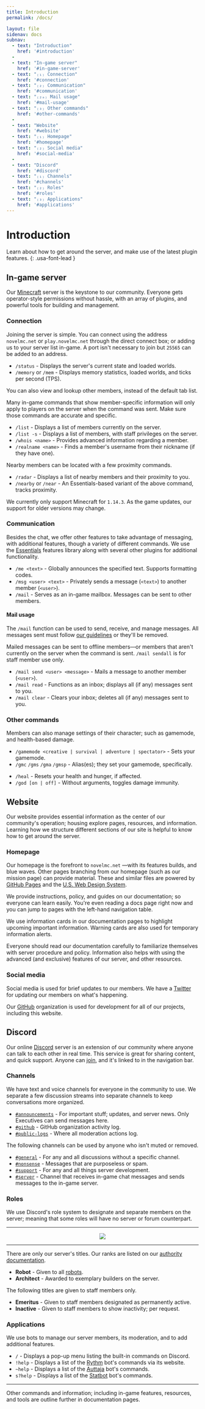 ```yaml
---
title: Introduction
permalink: /docs/

layout: file
sidenav: docs
subnav:
  - text: "Introduction"
    href: '#introduction'
  -
  - text: "In-game server"
    href: '#in-game-server'
  - text: "₍₁₎ Connection"
    href: '#connection'
  - text: "₍₂₎ Communication"
    href: '#communication'
  - text: "₍₂ₐ₎ Mail usage"
    href: '#mail-usage'
  - text: "₍₃₎ Other commands"
    href: '#other-commands'
  -
  - text: "Website"
    href: '#website'
  - text: "₍₁₎ Homepage"
    href: '#homepage'
  - text: "₍₂₎ Social media"
    href: '#social-media'
  -
  - text: "Discord"
    href: '#discord'
  - text: "₍₁₎ Channels"
    href: '#channels'
  - text: "₍₂₎ Roles"
    href: '#roles'
  - text: "₍₃₎ Applications"
    href: '#applications'
---
```


# Introduction
Learn about how to get around the server, and make use of the latest plugin features.
{: .usa-font-lead }

## In-game server
Our <a class="usa-external_link" href="https://minecraft.net">Minecraft</a> server is the keystone to our community. Everyone gets operator-style permissions without hassle, with an array of plugins, and powerful tools for building and management.

### Connection
Joining the server is simple. You can connect using the address `novelmc.net` or `play.novelmc.net` through the direct connect box; or adding us to your server list in-game. A port isn't necessary to join  but `25565` can be added to an address.

 * `/status` - Displays the server's current state and loaded worlds.
 * `/memory` or `/mem` - Displays memory statistics, loaded worlds, and ticks per second (TPS).

You can also view and lookup other members, instead of the default tab list.

<div class="usa-alert usa-alert-warning" >
  <div class="usa-alert-body">
    <p class="usa-alert-text">Many in-game commands that show member-specific information will only apply to players on the server when the command was sent. Make sure those commands are accurate and specific.</p>
  </div>
</div>

 * `/list` - Displays a list of members currently on the server.
 * `/list -s` - Displays a list of members, with staff privileges on the server.
 * `/whois <name>` - Provides advanced information regarding a member.
 * `/realname <name>` - Finds a member's username from their nickname (if they have one).

Nearby members can be located with a few proximity commands.

 * `/radar` - Displays a list of nearby members and their proximity to you.
 * `/nearby`  or `/near` - An Essentials-based variant of the above command, tracks proximity.

We currently only support Minecraft for `1.14.3`. As the game updates, our support for older versions may change.

### Communication
Besides the chat, we offer other features to take advantage of messaging, with additional features, though a variety of different commands. We use the <a class="usa-external_link" href="http://wiki.mc-ess.net/wiki/Command_Reference">Essentials</a> features library along with several other plugins for additional functionality.

 * `/me <text>` - Globally announces the specified text. Supports formatting codes.
 * `/msg <user> <text>` - Privately sends a message (`<text>`) to another member (`<user>`).
 * `/mail` - Serves as an in-game mailbox. Messages can be sent to other members.

#### Mail usage
The `/mail` function can be used to send, receive, and manage messages. All messages sent must follow [our guidelines](../docs/policy) or they'll be removed.

<div class="usa-alert usa-alert-info" >
  <div class="usa-alert-body">
    <p class="usa-alert-text">Mailed messages can be sent to offline members—or members that aren't currently on the server when the command is sent. <code class="highlighter-rouge">/mail sendall</code> is for staff member use only.</p>
  </div>
</div>

 * `/mail send <user> <message>` - Mails a message to another member (`<user>`).
 * `/mail read` - Functions as an inbox; displays all (if any) messages sent to you.
 * `/mail clear` - Clears your inbox; deletes all (if any) messages sent to you.

### Other commands
Members can also manage settings of their character; such as gamemode, and health-based damage.

<ul>
  <li><code class="highlighter-rouge">/gamemode &lt;creative | survival | adventure | spectator&gt;</code> - Sets your gamemode.</li>
  <li><code class="highlighter-rouge">/gmc</code> <code class="highlighter-rouge">/gms</code> <code class="highlighter-rouge">/gma</code> <code class="highlighter-rouge">/gmsp</code> - Alias(es); they set your gamemode, specifically.</li>
</ul>
<ul>
  <li><code class="highlighter-rouge">/heal</code> - Resets your health and hunger, if affected.</li>
  <li><code class="highlighter-rouge">/god [on | off]</code> - Without arguments, toggles damage immunity.</li>
</ul>

## Website
Our website provides essential information as the center of our community's operation; housing explore pages, resources, and information. Learning how we structure different sections of our site is helpful to know how to get around the server.

### Homepage
Our homepage is the forefront to `novelmc.net` —with its features builds, and blue waves. Other pages branching from our homepage (such as our mission page) can provide material. These and similar files are powered by <a class="usa-external_link" href="https://pages.github.com/">GitHub Pages</a> and the <a class="usa-external_link" href="https://designsystem.digital.gov/">U.S. Web Design System</a>.

We provide instructions, policy, and guides on our documentation; so everyone can learn easily. You're even reading a docs page right now and you can jump to pages with the left-hand navigation table.

<div class="usa-alert usa-alert-info" >
  <div class="usa-alert-body">
    <p class="usa-alert-text">We use information cards in our documentation pages to highlight upcoming important information. Warning cards are also used for temporary information alerts.</p>
  </div>
</div>

Everyone should read our documentation carefully to familiarize themselves with server procedure and policy. Information also helps with using the advanced (and exclusive) features of our server, and other resources.

### Social media
Social media is used for brief updates to our members. We have a <a class="usa-external_link" href="../twitter/">Twitter</a> for updating our members on what's happening.

Our <a class="usa-external_link" href="../github/">GitHub</a> organization is used for development for all of our projects, including this website.

## Discord
Our online <a class="usa-external_link" href="https://discordapp.com">Discord</a> server is an extension of our community where anyone can talk to each other in real time. This service is great for sharing content, and quick support. Anyone can [join](/discord/), and it's linked to in the navigation bar.

### Channels
We have text and voice channels for everyone in the community to use. We separate a few discussion streams into separate channels to keep conversations more organized.

 * [`#announcements`](https://discord.gg/nuNTR3U) - For important stuff; updates, and server news. Only Executives can send messages here.
 * [`#github`](https://discord.gg/TY5Jw2C) - GitHub organization activity log.
 * [`#public-logs`](https://discord.gg/hmKEtH9) - Where all moderation actions log.

The following channels can be used by anyone who isn't muted or removed.

 * [`#general`](https://discord.gg/vXydQmT) - For any and all discussions without a specific channel.
 * [`#nonsense`](https://discord.gg/FdBymjx) - Messages that are purposeless or spam.
 * [`#support`](https://discord.gg/hGFsCkx) - For any and all things server development.
 * [`#server`](https://discord.gg/PB3atCg) - Channel that receives in-game chat messages and sends messages to the in-game server.

### Roles
We use Discord's role system to designate and separate members on the server; meaning that some roles will have no server or forum counterpart.

---

<div style="text-align: center; margin-top: 15px;"><img src="https://novelmc.net/assets/img/svg/titles.svg"></div>

---

<div class="usa-alert usa-alert-info" >
  <div class="usa-alert-body">
    <p class="usa-alert-text">There are only our server's titles. Our ranks are listed on our <a href="../docs/authority">authority documentation</a>.</p>
  </div>
</div>

 * **Robot** - Given to all [robots](../docs/#applications).
 * **Architect** - Awarded to exemplary builders on the server.

The following titles are given to staff members only.

 * **Emeritus** - Given to staff members designated as permanently active.
 * **Inactive** - Given to staff members to show inactivity; per request.

### Applications
We use bots to manage our server members, its moderation, and to add additional features.  

 * `/` - Displays a pop-up menu listing the built-in commands on Discord.
 * `!help` - Displays a list of the <a class="usa-external_link" href="https://rythmbot.co/">Rythm</a> bot's commands via its website.
 * `~help` - Displays a list of the <a class="usa-external_link" href="https://auttaja.io/">Auttaja</a> bot's commands.
 * `s?help` - Displays a list of the <a class="usa-external_link" href="https://statbot.net">Statbot</a> bot's commands.

---

Other commands and information; including in-game features, resources, and tools are outline further in documentation pages.
